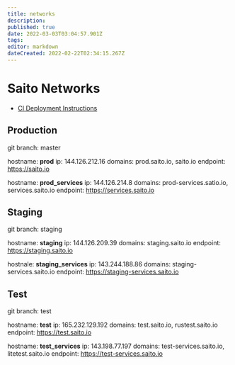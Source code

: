 ```yaml
---
title: networks
description: 
published: true
date: 2022-03-03T03:04:57.901Z
tags: 
editor: markdown
dateCreated: 2022-02-22T02:34:15.267Z
---
```


# Saito Networks

* [CI Deployment Instructions](/internal/CI)

## Production

git branch: master

hostname: **prod**
ip: 144.126.212.16
domains: prod.saito.io, saito.io
endpoint: https://saito.io

hostname: **prod_services**
ip: 144.126.214.8
domains: prod-services.satio.io, services.saito.io
endpoint: https://services.saito.io

## Staging

git branch: staging

hostname: **staging**
ip: 144.126.209.39
domains: staging.saito.io
endpoint: https://staging.saito.io

hostnale: **staging_services**
ip: 143.244.188.86
domains: staging-services.saito.io
endpoint: https://staging-services.saito.io

## Test

git branch: test

hostname: **test**
ip: 165.232.129.192
domains: test.saito.io, rustest.saito.io
endpoint: https://test.saito.io

hostname: **test_services**
ip: 143.198.77.197
domains: test-services.saito.io, litetest.saito.io
endpoint: https://test-services.saito.io